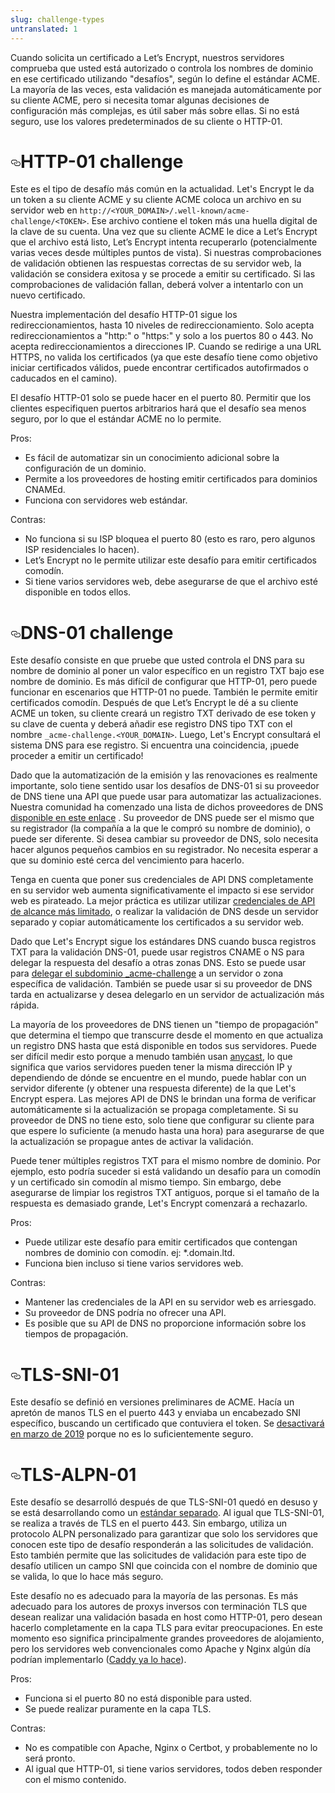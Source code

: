 ```yaml
---
slug: challenge-types
untranslated: 1
---
```

<p>Cuando solicita un certificado a Let’s Encrypt, nuestros servidores comprueba que usted está autorizado o controla los nombres de dominio en ese certificado utilizando "desafíos", según lo define el estándar ACME. La mayoría de las veces, esta validación es manejada automáticamente por su cliente ACME, pero si necesita tomar algunas decisiones de configuración más complejas, es útil saber más sobre ellas. Si no está seguro, use los valores predeterminados de su cliente o HTTP-01.</p>

<h1><a id="user-content-http-01-challenge" class="anchor" aria-hidden="true" href="#http-01-challenge"><svg class="octicon octicon-link" viewBox="0 0 16 16" version="1.1" width="16" height="16" aria-hidden="true"><path fill-rule="evenodd" d="M4 9h1v1H4c-1.5 0-3-1.69-3-3.5S2.55 3 4 3h4c1.45 0 3 1.69 3 3.5 0 1.41-.91 2.72-2 3.25V8.59c.58-.45 1-1.27 1-2.09C10 5.22 8.98 4 8 4H4c-.98 0-2 1.22-2 2.5S3 9 4 9zm9-3h-1v1h1c1 0 2 1.22 2 2.5S13.98 12 13 12H9c-.98 0-2-1.22-2-2.5 0-.83.42-1.64 1-2.09V6.25c-1.09.53-2 1.84-2 3.25C6 11.31 7.55 13 9 13h4c1.45 0 3-1.69 3-3.5S14.5 6 13 6z"></path></svg></a>HTTP-01 challenge</h1>

<p>Este es el tipo de desafío más común en la actualidad. Let's Encrypt le da un token a su cliente ACME y su cliente ACME coloca un archivo en su servidor web en <code>http://&lt;YOUR_DOMAIN&gt;/.well-known/acme-challenge/&lt;TOKEN&gt;</code>. Ese archivo contiene el token más una huella digital de la clave de su cuenta. Una vez que su cliente ACME le dice a Let’s Encrypt que el archivo está listo, Let’s Encrypt intenta recuperarlo (potencialmente varias veces desde múltiples puntos de vista). Si nuestras comprobaciones de validación obtienen las respuestas correctas de su servidor web, la validación se considera exitosa y se procede a emitir su certificado. Si las comprobaciones de validación fallan, deberá volver a intentarlo con un nuevo certificado.</p>

<p>Nuestra implementación del desafío HTTP-01 sigue los redireccionamientos, hasta 10 niveles de redireccionamiento. Solo acepta redireccionamientos a "http:" o "https:" y solo a los puertos 80 o 443. No acepta redireccionamientos a direcciones IP. Cuando se redirige a una URL HTTPS, no valida los certificados (ya que este desafío tiene como objetivo iniciar certificados válidos, puede encontrar certificados autofirmados o caducados en el camino).</p>

<p>El desafío HTTP-01 solo se puede hacer en el puerto 80. Permitir que los clientes especifiquen puertos arbitrarios hará que el desafío sea menos seguro, por lo que el estándar ACME no lo permite.</p>

<p>Pros:</p>
<ul>
<li> Es fácil de automatizar sin un conocimiento adicional sobre la configuración de un dominio.</li>
<li> Permite a los proveedores de hosting emitir certificados para dominios CNAMEd.</li>
<li> Funciona con servidores web estándar.</li>
</ul>
<p>Contras:</p>
<ul>
<li> No funciona si su ISP bloquea el puerto 80 (esto es raro, pero algunos ISP residenciales lo hacen).</li>
<li> Let’s Encrypt no le permite utilizar este desafío para emitir certificados comodín.</li>
<li> Si tiene varios servidores web, debe asegurarse de que el archivo esté disponible en todos ellos.</li>
</ul>
<h1><a id="user-content-dns-01-challenge" class="anchor" aria-hidden="true" href="#dns-01-challenge"><svg class="octicon octicon-link" viewBox="0 0 16 16" version="1.1" width="16" height="16" aria-hidden="true"><path fill-rule="evenodd" d="M4 9h1v1H4c-1.5 0-3-1.69-3-3.5S2.55 3 4 3h4c1.45 0 3 1.69 3 3.5 0 1.41-.91 2.72-2 3.25V8.59c.58-.45 1-1.27 1-2.09C10 5.22 8.98 4 8 4H4c-.98 0-2 1.22-2 2.5S3 9 4 9zm9-3h-1v1h1c1 0 2 1.22 2 2.5S13.98 12 13 12H9c-.98 0-2-1.22-2-2.5 0-.83.42-1.64 1-2.09V6.25c-1.09.53-2 1.84-2 3.25C6 11.31 7.55 13 9 13h4c1.45 0 3-1.69 3-3.5S14.5 6 13 6z"></path></svg></a>DNS-01 challenge</h1>

<p>Este desafío consiste en que pruebe que usted controla el DNS para su nombre de dominio al poner un valor específico en un registro TXT bajo ese nombre de dominio. Es más difícil de configurar que HTTP-01, pero puede funcionar en escenarios que HTTP-01 no puede. También le permite emitir certificados comodín. Después de que Let’s Encrypt le dé a su cliente ACME un token, su cliente creará un registro TXT derivado de ese token y su clave de cuenta y deberá añadir ese registro DNS tipo TXT con el nombre <code>_acme-challenge.&lt;YOUR_DOMAIN&gt;</code>. Luego, Let's Encrypt consultará el sistema DNS para ese registro. Si encuentra una coincidencia, ¡puede proceder a emitir un certificado!</p>

<p>Dado que la automatización de la emisión y las renovaciones es realmente importante, solo tiene sentido usar los desafíos de DNS-01 si su proveedor de DNS tiene una API que puede usar para automatizar las actualizaciones. Nuestra comunidad ha comenzado una lista de dichos proveedores de DNS <a href="https://community.letsencrypt.org/t/dns-providers-who-easily-integrate-with-lets-encrypt-dns-validation/86438">disponible en este enlace</a> . Su proveedor de DNS puede ser el mismo que su registrador (la compañía a la que le compró su nombre de dominio), o puede ser diferente. Si desea cambiar su proveedor de DNS, solo necesita hacer algunos pequeños cambios en su registrador. No necesita esperar a que su dominio esté cerca del vencimiento para hacerlo.</p>

<p>Tenga en cuenta que poner sus credenciales de API DNS completamente en su servidor web aumenta significativamente el impacto si ese servidor web es pirateado. La mejor práctica es utilizar utilizar <a href="https://www.eff.org/deeplinks/2018/02/technical-deep-dive-securing-automation-acme-dns-challenge-validation">credenciales de API de alcance más limitado</a>, o realizar la validación de DNS desde un servidor separado y copiar automáticamente los certificados a su servidor web.</p>

<p>Dado que Let's Encrypt sigue los estándares DNS cuando busca registros TXT para la validación DNS-01, puede usar registros CNAME o NS para delegar la respuesta del desafío a otras zonas DNS. Esto se puede usar para <a href="https://www.eff.org/deeplinks/2018/02/technical-deep-dive-securing-automation-acme-dns-challenge-validation">delegar el subdominio _acme-challenge</a> a un servidor o zona específica de validación. También se puede usar si su proveedor de DNS tarda en actualizarse y desea delegarlo en un servidor de actualización más rápida.</p>

<p>La mayoría de los proveedores de DNS tienen un "tiempo de propagación" que determina el tiempo que transcurre desde el momento en que actualiza un registro DNS hasta que está disponible en todos sus servidores. Puede ser difícil medir esto porque a menudo también usan <a href="https://en.wikipedia.org/wiki/Anycast">anycast</a>, lo que significa que varios servidores pueden tener la misma dirección IP y dependiendo de dónde se encuentre en el mundo, puede hablar con un servidor diferente (y obtener una respuesta diferente) de la que Let's Encrypt espera. Las mejores API de DNS le brindan una forma de verificar automáticamente si la actualización se propaga completamente. Si su proveedor de DNS no tiene esto, solo tiene que configurar su cliente para que espere lo suficiente (a menudo hasta una hora) para asegurarse de que la actualización se propague antes de activar la validación.</p>

<p>Puede tener múltiples registros TXT para el mismo nombre de dominio. Por ejemplo, esto podría suceder si está validando un desafío para un comodín y un certificado sin comodín al mismo tiempo. Sin embargo, debe asegurarse de limpiar los registros TXT antiguos, porque si el tamaño de la respuesta es demasiado grande, Let's Encrypt comenzará a rechazarlo.</p>

<p>Pros:</p>
<ul>
<li> Puede utilizar este desafío para emitir certificados que contengan nombres de dominio con comodín. ej: *.domain.ltd.</li>
<li> Funciona bien incluso si tiene varios servidores web.</li>
</ul>
<p>Contras:</p>
<ul>
<li> Mantener las credenciales de la API en su servidor web es arriesgado.</li>
<li> Su proveedor de DNS podría no ofrecer una API.</li>
<li> Es posible que su API de DNS no proporcione información sobre los tiempos de propagación.</li>
</ul>
<h1><a id="user-content-tls-sni-01" class="anchor" aria-hidden="true" href="#tls-sni-01"><svg class="octicon octicon-link" viewBox="0 0 16 16" version="1.1" width="16" height="16" aria-hidden="true"><path fill-rule="evenodd" d="M4 9h1v1H4c-1.5 0-3-1.69-3-3.5S2.55 3 4 3h4c1.45 0 3 1.69 3 3.5 0 1.41-.91 2.72-2 3.25V8.59c.58-.45 1-1.27 1-2.09C10 5.22 8.98 4 8 4H4c-.98 0-2 1.22-2 2.5S3 9 4 9zm9-3h-1v1h1c1 0 2 1.22 2 2.5S13.98 12 13 12H9c-.98 0-2-1.22-2-2.5 0-.83.42-1.64 1-2.09V6.25c-1.09.53-2 1.84-2 3.25C6 11.31 7.55 13 9 13h4c1.45 0 3-1.69 3-3.5S14.5 6 13 6z"></path></svg></a>TLS-SNI-01</h1>

<p>Este desafío se definió en versiones preliminares de ACME. Hacía un apretón de manos TLS en el puerto 443 y enviaba un encabezado SNI específico, buscando un certificado que contuviera el token. Se <a href="https://community.letsencrypt.org/t/march-13-2019-end-of-life-for-all-tls-sni-01-validation-support/74209">desactivará en marzo de 2019</a> porque no es lo suficientemente seguro.</p>

<h1><a id="user-content-tls-alpn-01" class="anchor" aria-hidden="true" href="#tls-alpn-01"><svg class="octicon octicon-link" viewBox="0 0 16 16" version="1.1" width="16" height="16" aria-hidden="true"><path fill-rule="evenodd" d="M4 9h1v1H4c-1.5 0-3-1.69-3-3.5S2.55 3 4 3h4c1.45 0 3 1.69 3 3.5 0 1.41-.91 2.72-2 3.25V8.59c.58-.45 1-1.27 1-2.09C10 5.22 8.98 4 8 4H4c-.98 0-2 1.22-2 2.5S3 9 4 9zm9-3h-1v1h1c1 0 2 1.22 2 2.5S13.98 12 13 12H9c-.98 0-2-1.22-2-2.5 0-.83.42-1.64 1-2.09V6.25c-1.09.53-2 1.84-2 3.25C6 11.31 7.55 13 9 13h4c1.45 0 3-1.69 3-3.5S14.5 6 13 6z"></path></svg></a>TLS-ALPN-01</h1>

<p>Este desafío se desarrolló después de que TLS-SNI-01 quedó en desuso y se está desarrollando como un <a href="https://tools.ietf.org/html/draft-ietf-acme-tls-alpn-01">estándar separado</a>. Al igual que TLS-SNI-01, se realiza a través de TLS en el puerto 443. Sin embargo, utiliza un protocolo ALPN personalizado para garantizar que solo los servidores que conocen este tipo de desafío responderán a las solicitudes de validación. Esto también permite que las solicitudes de validación para este tipo de desafío utilicen un campo SNI que coincida con el nombre de dominio que se valida, lo que lo hace más seguro.</p>

<p>Este desafío no es adecuado para la mayoría de las personas. Es más adecuado para los autores de proxys inversos con terminación TLS que desean realizar una validación basada en host como HTTP-01, pero desean hacerlo completamente en la capa TLS para evitar  preocupaciones. En este momento eso significa principalmente grandes proveedores de alojamiento, pero los servidores web convencionales como Apache y Nginx algún día podrían implementarlo (<a href="https://caddy.community/t/caddy-supports-the-acme-tls-alpn-challenge/4860">Caddy ya lo hace</a>).</p>

<p>Pros:</p>
<ul>
<li> Funciona si el puerto 80 no está disponible para usted.</li>
<li> Se puede realizar puramente en la capa TLS.</li>
</ul>
<p>Contras:</p>
<ul>
<li> No es compatible con Apache, Nginx o Certbot, y probablemente no lo será pronto.</li>
<li> Al igual que HTTP-01, si tiene varios servidores, todos deben responder con el mismo contenido.</li>
</ul>
